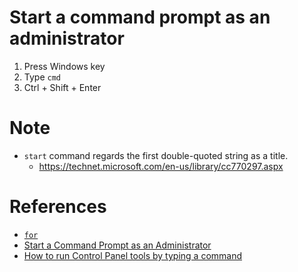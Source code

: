 # Start a command prompt as an administrator
1. Press Windows key
2. Type `cmd`
3. Ctrl + Shift + Enter

# Note
* `start` command regards the first double-quoted string as a title.
  * https://technet.microsoft.com/en-us/library/cc770297.aspx
  
# References
* [`for`](https://technet.microsoft.com/en-us/library/bb490909.aspx)
* [Start a Command Prompt as an Administrator](https://technet.microsoft.com/en-us/library/cc947813.aspx)
* [How to run Control Panel tools by typing a command](https://support.microsoft.com/en-us/help/192806/how-to-run-control-panel-tools-by-typing-a-command)
